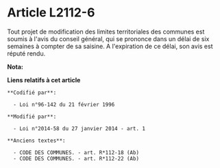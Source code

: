 # Article L2112-6

Tout  projet de modification des limites territoriales des communes est  soumis à l'avis du conseil général, qui se prononce
dans un délai de six  semaines à compter de sa saisine. A l'expiration de ce délai, son avis  est réputé rendu.

**Nota:**



**Liens relatifs à cet article**

	**Codifié par**:

	  - Loi n°96-142 du 21 février 1996

	**Modifié par**:

	  - Loi n°2014-58 du 27 janvier 2014 - art. 1

	**Anciens textes**:

	  - CODE DES COMMUNES. - art. R*112-18 (Ab)
	  - CODE DES COMMUNES. - art. R*112-22 (Ab)
